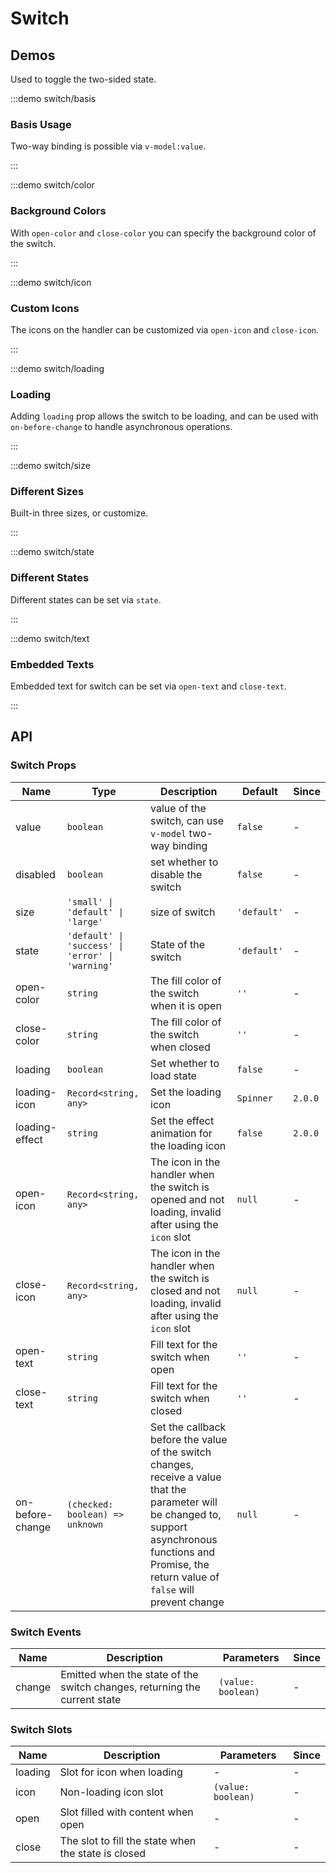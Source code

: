 # Switch

## Demos

Used to toggle the two-sided state.

:::demo switch/basis

### Basis Usage

Two-way binding is possible via `v-model:value`.

:::

:::demo switch/color

### Background Colors

With `open-color` and `close-color` you can specify the background color of the switch.

:::

:::demo switch/icon

### Custom Icons

The icons on the handler can be customized via `open-icon` and `close-icon`.

:::

:::demo switch/loading

### Loading

Adding `loading` prop allows the switch to be loading, and can be used with `on-before-change` to handle asynchronous operations.

:::

:::demo switch/size

### Different Sizes

Built-in three sizes, or customize.

:::

:::demo switch/state

### Different States

Different states can be set via `state`.

:::

:::demo switch/text

### Embedded Texts

Embedded text for switch can be set via `open-text` and `close-text`.

:::

## API

### Switch Props

| Name             | Type                                             | Description                                                                                                                                                                                                 | Default     | Since   |
| ---------------- | ------------------------------------------------ | ----------------------------------------------------------------------------------------------------------------------------------------------------------------------------------------------------------- | ----------- | ------- |
| value            | `boolean`                                        | value of the switch, can use `v-model` two-way binding                                                                                                                                                      | `false`     | -       |
| disabled         | `boolean`                                        | set whether to disable the switch                                                                                                                                                                           | `false`     | -       |
| size             | `'small' \| 'default' \| 'large'`                | size of switch                                                                                                                                                                                              | `'default'` | -       |
| state            | `'default' \| 'success' \| 'error' \| 'warning'` | State of the switch                                                                                                                                                                                         | `'default'` | -       |
| open-color       | `string`                                         | The fill color of the switch when it is open                                                                                                                                                                | `''`        | -       |
| close-color      | `string`                                         | The fill color of the switch when closed                                                                                                                                                                    | `''`        | -       |
| loading          | `boolean`                                        | Set whether to load state                                                                                                                                                                                   | `false`     | -       |
| loading-icon     | `Record<string, any>`                            | Set the loading icon                                                                                                                                                                                        | `Spinner`   | `2.0.0` |
| loading-effect   | `string`                                         | Set the effect animation for the loading icon                                                                                                                                                               | `false`     | `2.0.0` |
| open-icon        | `Record<string, any>`                            | The icon in the handler when the switch is opened and not loading, invalid after using the `icon` slot                                                                                                      | `null`      | -       |
| close-icon       | `Record<string, any>`                            | The icon in the handler when the switch is closed and not loading, invalid after using the `icon` slot                                                                                                      | `null`      | -       |
| open-text        | `string`                                         | Fill text for the switch when open                                                                                                                                                                          | `''`        | -       |
| close-text       | `string`                                         | Fill text for the switch when closed                                                                                                                                                                        | `''`        | -       |
| on-before-change | `(checked: boolean) => unknown`                  | Set the callback before the value of the switch changes, receive a value that the parameter will be changed to, support asynchronous functions and Promise, the return value of `false` will prevent change | `null`      | -       |

### Switch Events

| Name   | Description                                                               | Parameters         | Since |
| ------ | ------------------------------------------------------------------------- | ------------------ | ----- |
| change | Emitted when the state of the switch changes, returning the current state | `(value: boolean)` | -     |

### Switch Slots

| Name    | Description                                         | Parameters         | Since |
| ------- | --------------------------------------------------- | ------------------ | ----- |
| loading | Slot for icon when loading                          | -                  | -     |
| icon    | Non-loading icon slot                               | `(value: boolean)` | -     |
| open    | Slot filled with content when open                  | -                  | -     |
| close   | The slot to fill the state when the state is closed | -                  | -     |
